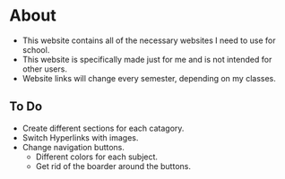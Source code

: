# About
- This website contains all of the necessary websites I need to use for school. 
- This website is specifically made just for me and is not intended for other users.
- Website links will change every semester, depending on my classes.

## To Do
- Create different sections for each catagory.
- Switch Hyperlinks with images.
- Change navigation buttons.
  - Different colors for each subject.
  - Get rid of the boarder around the buttons.
